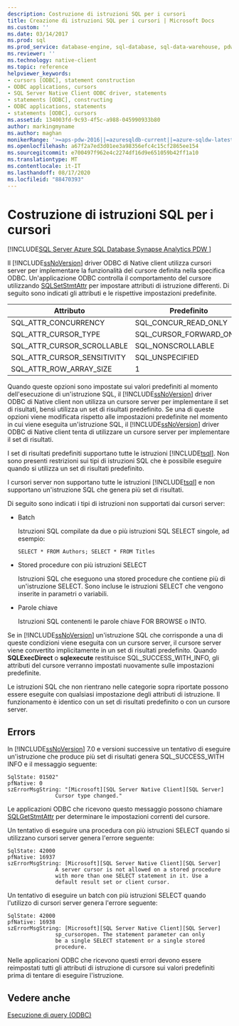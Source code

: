 ```yaml
---
description: Costruzione di istruzioni SQL per i cursori
title: Creazione di istruzioni SQL per i cursori | Microsoft Docs
ms.custom: ''
ms.date: 03/14/2017
ms.prod: sql
ms.prod_service: database-engine, sql-database, sql-data-warehouse, pdw
ms.reviewer: ''
ms.technology: native-client
ms.topic: reference
helpviewer_keywords:
- cursors [ODBC], statement construction
- ODBC applications, cursors
- SQL Server Native Client ODBC driver, statements
- statements [ODBC], constructing
- ODBC applications, statements
- statements [ODBC], cursors
ms.assetid: 134003fd-9c93-4f5c-a988-045990933b80
author: markingmyname
ms.author: maghan
monikerRange: '>=aps-pdw-2016||=azuresqldb-current||=azure-sqldw-latest||>=sql-server-2016||=sqlallproducts-allversions||>=sql-server-linux-2017||=azuresqldb-mi-current'
ms.openlocfilehash: a67f2a7ed3d01ee3a98356efc4c15cf2865ee154
ms.sourcegitcommit: e700497f962e4c2274df16d9e651059b42ff1a10
ms.translationtype: MT
ms.contentlocale: it-IT
ms.lasthandoff: 08/17/2020
ms.locfileid: "88470393"
---
```

# <a name="constructing-sql-statements-for-cursors"></a>Costruzione di istruzioni SQL per i cursori
[!INCLUDE[SQL Server Azure SQL Database Synapse Analytics PDW ](../../includes/applies-to-version/sql-asdb-asdbmi-asa-pdw.md)]

  Il [!INCLUDE[ssNoVersion](../../includes/ssnoversion-md.md)] driver ODBC di Native client utilizza cursori server per implementare la funzionalità del cursore definita nella specifica ODBC. Un'applicazione ODBC controlla il comportamento del cursore utilizzando [SQLSetStmtAttr](../../relational-databases/native-client-odbc-api/sqlsetstmtattr.md) per impostare attributi di istruzione differenti. Di seguito sono indicati gli attributi e le rispettive impostazioni predefinite.  
  
|Attributo|Predefinito|  
|---------------|-------------|  
|SQL_ATTR_CONCURRENCY|SQL_CONCUR_READ_ONLY|  
|SQL_ATTR_CURSOR_TYPE|SQL_CURSOR_FORWARD_ONLY|  
|SQL_ATTR_CURSOR_SCROLLABLE|SQL_NONSCROLLABLE|  
|SQL_ATTR_CURSOR_SENSITIVITY|SQL_UNSPECIFIED|  
|SQL_ATTR_ROW_ARRAY_SIZE|1|  
  
 Quando queste opzioni sono impostate sui valori predefiniti al momento dell'esecuzione di un'istruzione SQL, il [!INCLUDE[ssNoVersion](../../includes/ssnoversion-md.md)] driver ODBC di Native client non utilizza un cursore server per implementare il set di risultati, bensì utilizza un set di risultati predefinito. Se una di queste opzioni viene modificata rispetto alle impostazioni predefinite nel momento in cui viene eseguita un'istruzione SQL, il [!INCLUDE[ssNoVersion](../../includes/ssnoversion-md.md)] driver ODBC di Native client tenta di utilizzare un cursore server per implementare il set di risultati.  
  
 I set di risultati predefiniti supportano tutte le istruzioni [!INCLUDE[tsql](../../includes/tsql-md.md)]. Non sono presenti restrizioni sui tipi di istruzioni SQL che è possibile eseguire quando si utilizza un set di risultati predefinito.  
  
 I cursori server non supportano tutte le istruzioni [!INCLUDE[tsql](../../includes/tsql-md.md)] e non supportano un'istruzione SQL che genera più set di risultati.  
  
 Di seguito sono indicati i tipi di istruzioni non supportati dai cursori server:  
  
-   Batch  
  
     Istruzioni SQL compilate da due o più istruzioni SQL SELECT singole, ad esempio:  
  
    ```  
    SELECT * FROM Authors; SELECT * FROM Titles  
    ```  
  
-   Stored procedure con più istruzioni SELECT  
  
     Istruzioni SQL che eseguono una stored procedure che contiene più di un'istruzione SELECT. Sono incluse le istruzioni SELECT che vengono inserite in parametri o variabili.  
  
-   Parole chiave  
  
     Istruzioni SQL contenenti le parole chiave FOR BROWSE o INTO.  
  
 Se in [!INCLUDE[ssNoVersion](../../includes/ssnoversion-md.md)] un'istruzione SQL che corrisponde a una di queste condizioni viene eseguita con un cursore server, il cursore server viene convertito implicitamente in un set di risultati predefinito. Quando **SQLExecDirect** o **sqlexecute** restituisce SQL_SUCCESS_WITH_INFO, gli attributi del cursore verranno impostati nuovamente sulle impostazioni predefinite.  
  
 Le istruzioni SQL che non rientrano nelle categorie sopra riportate possono essere eseguite con qualsiasi impostazione degli attributi di istruzione. Il funzionamento è identico con un set di risultati predefinito o con un cursore server.  
  
## <a name="errors"></a>Errors  
 In [!INCLUDE[ssNoVersion](../../includes/ssnoversion-md.md)] 7.0 e versioni successive un tentativo di eseguire un'istruzione che produce più set di risultati genera SQL_SUCCESS_WITH INFO e il messaggio seguente:  
  
```  
SqlState: 01S02"  
pfNative: 0  
szErrorMsgString: "[Microsoft][SQL Server Native Client][SQL Server]  
               Cursor type changed."  
```  
  
 Le applicazioni ODBC che ricevono questo messaggio possono chiamare [SQLGetStmtAttr](../../relational-databases/native-client-odbc-api/sqlgetstmtattr.md) per determinare le impostazioni correnti del cursore.  
  
 Un tentativo di eseguire una procedura con più istruzioni SELECT quando si utilizzano cursori server genera l'errore seguente:  
  
```  
SqlState: 42000  
pfNative: 16937  
szErrorMsgString: [Microsoft][SQL Server Native Client][SQL Server]  
               A server cursor is not allowed on a stored procedure  
               with more than one SELECT statement in it. Use a  
               default result set or client cursor.  
```  
  
 Un tentativo di eseguire un batch con più istruzioni SELECT quando l'utilizzo di cursori server genera l'errore seguente:  
  
```  
SqlState: 42000  
pfNative: 16938  
szErrorMsgString: [Microsoft][SQL Server Native Client][SQL Server]  
               sp_cursoropen. The statement parameter can only  
               be a single SELECT statement or a single stored   
               procedure.  
```  
  
 Nelle applicazioni ODBC che ricevono questi errori devono essere reimpostati tutti gli attributi di istruzione di cursore sui valori predefiniti prima di tentare di eseguire l'istruzione.  
  
## <a name="see-also"></a>Vedere anche  
 [Esecuzione di query &#40;ODBC&#41;](../../relational-databases/native-client-odbc-queries/executing-queries-odbc.md)  
  
  
